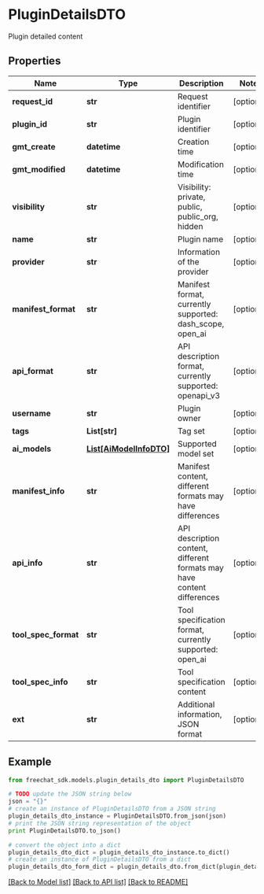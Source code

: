 # PluginDetailsDTO

Plugin detailed content

## Properties

Name | Type | Description | Notes
------------ | ------------- | ------------- | -------------
**request_id** | **str** | Request identifier | [optional] 
**plugin_id** | **str** | Plugin identifier | [optional] 
**gmt_create** | **datetime** | Creation time | [optional] 
**gmt_modified** | **datetime** | Modification time | [optional] 
**visibility** | **str** | Visibility: private, public, public_org, hidden | [optional] 
**name** | **str** | Plugin name | [optional] 
**provider** | **str** | Information of the provider | [optional] 
**manifest_format** | **str** | Manifest format, currently supported: dash_scope, open_ai | [optional] 
**api_format** | **str** | API description format, currently supported: openapi_v3 | [optional] 
**username** | **str** | Plugin owner | [optional] 
**tags** | **List[str]** | Tag set | [optional] 
**ai_models** | [**List[AiModelInfoDTO]**](AiModelInfoDTO.md) | Supported model set | [optional] 
**manifest_info** | **str** | Manifest content, different formats may have differences | [optional] 
**api_info** | **str** | API description content, different formats may have content differences | [optional] 
**tool_spec_format** | **str** | Tool specification format, currently supported: open_ai | [optional] 
**tool_spec_info** | **str** | Tool specification content | [optional] 
**ext** | **str** | Additional information, JSON format | [optional] 

## Example

```python
from freechat_sdk.models.plugin_details_dto import PluginDetailsDTO

# TODO update the JSON string below
json = "{}"
# create an instance of PluginDetailsDTO from a JSON string
plugin_details_dto_instance = PluginDetailsDTO.from_json(json)
# print the JSON string representation of the object
print PluginDetailsDTO.to_json()

# convert the object into a dict
plugin_details_dto_dict = plugin_details_dto_instance.to_dict()
# create an instance of PluginDetailsDTO from a dict
plugin_details_dto_form_dict = plugin_details_dto.from_dict(plugin_details_dto_dict)
```
[[Back to Model list]](../README.md#documentation-for-models) [[Back to API list]](../README.md#documentation-for-api-endpoints) [[Back to README]](../README.md)


